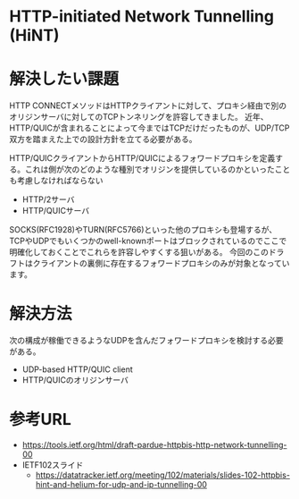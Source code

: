 # HTTP-initiated Network Tunnelling (HiNT)

# 解決したい課題
HTTP CONNECTメソッドはHTTPクライアントに対して、プロキシ経由で別のオリジンサーバに対してのTCPトンネリングを許容してきました。
近年、HTTP/QUICが含まれることによって今まではTCPだけだったものが、UDP/TCP双方を踏まえた上での設計方針を立てる必要がある。

HTTP/QUICクライアントからHTTP/QUICによるフォワードプロキシを定義する。これは側が次のどのような種別でオリジンを提供しているのかといったことも考慮しなければならない
- HTTP/2サーバ
- HTTP/QUICサーバ

SOCKS(RFC1928)やTURN(RFC5766)といった他のプロキシも登場するが、TCPやUDPでもいくつかのwell-knownポートはブロックされているのでここで明確化しておくことでこれらを許容しやすくする狙いがある。
今回のこのドラフトはクライアントの裏側に存在するフォワードプロキシのみが対象となっています。

# 解決方法
次の構成が稼働できるようなUDPを含んだフォワードプロキシを検討する必要がある。
- UDP-based HTTP/QUIC client
- HTTP/QUICのオリジンサーバ

# 参考URL
- https://tools.ietf.org/html/draft-pardue-httpbis-http-network-tunnelling-00
- IETF102スライド
  - https://datatracker.ietf.org/meeting/102/materials/slides-102-httpbis-hint-and-helium-for-udp-and-ip-tunnelling-00


